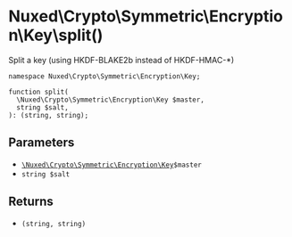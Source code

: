 # Nuxed\\Crypto\\Symmetric\\Encryption\\Key\\split()




Split a key (using HKDF-BLAKE2b instead of HKDF-HMAC-*)




``` Hack
namespace Nuxed\Crypto\Symmetric\Encryption\Key;

function split(
  \Nuxed\Crypto\Symmetric\Encryption\Key $master,
  string $salt,
): (string, string);
```




## Parameters




+ [` \Nuxed\Crypto\Symmetric\Encryption\Key `](<class.Nuxed.Crypto.Symmetric.Encryption.Key.md>)`` $master ``
+ ` string $salt `




## Returns




* ` (string, string) `